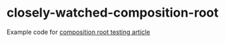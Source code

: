 # closely-watched-composition-root

Example code for [composition root testing article](https://programming.lansky.name/composition-root-testing/)
